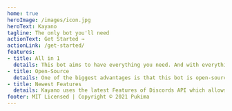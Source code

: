 ```yaml
---
home: true
heroImage: /images/icon.jpg
heroText: Kayano
tagline: The only bot you'll need
actionText: Get Started →
actionLink: /get-started/
features:
- title: All in 1
  details: This bot aims to have everything you need. And with everything we mean everything.
- title: Open-Source
  details: One of the biggest advantages is that this bot is open-source so you can contribute at any time and everywhere or customize the bot to your liking and host it yourself.
- title: Newest Features
  details: Kayano uses the latest Features of Discords API which allows things like Slash Commands, Select Menus and more...
footer: MIT Licensed | Copyright © 2021 Pukima
---
```

